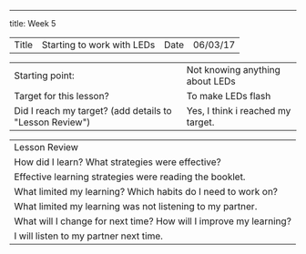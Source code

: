 ---
title: Week 5

<table>
  <tr>
    <td>Title</td>
    <td>Starting to work with LEDs</td>
    <td>Date</td>
    <td>06/03/17</td>
  </tr>
</table>


<table>
  <tr>
    <td>Starting point:</td>
    <td>Not knowing anything about LEDs</td>
  </tr>
  <tr>
    <td>Target for this lesson?</td>
    <td>To make LEDs flash</td>
  </tr>
  <tr>
    <td>Did I reach my target? 
(add details to "Lesson Review")</td>
    <td> Yes, I think i reached my target.</td>
  </tr>
</table>


<table>
  <tr>
    <td>Lesson Review</td>
  </tr>
  <tr>
    <td>How did I learn? What strategies were effective? </td>
  </tr>
  <tr>
    <td>
Effective learning strategies were reading the booklet.</td>
  </tr>
  <tr>
    <td>What limited my learning? Which habits do I need to work on? </td>
  </tr>
  <tr>
    <td>
What limited my learning was not listening to my partner.</td>
  </tr>
  <tr>
    <td>What will I change for next time? How will I improve my learning?</td>
  </tr>
  <tr>
    <td>
I will listen to my partner next time.</td>
  </tr>
</table>


